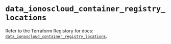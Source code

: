 # `data_ionoscloud_container_registry_locations`

Refer to the Terraform Registory for docs: [`data_ionoscloud_container_registry_locations`](https://registry.terraform.io/providers/ionos-cloud/ionoscloud/6.4.7/docs/data-sources/container_registry_locations).
